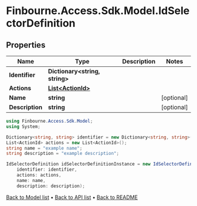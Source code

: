 # Finbourne.Access.Sdk.Model.IdSelectorDefinition

## Properties

Name | Type | Description | Notes
------------ | ------------- | ------------- | -------------
**Identifier** | **Dictionary&lt;string, string&gt;** |  | 
**Actions** | [**List&lt;ActionId&gt;**](ActionId.md) |  | 
**Name** | **string** |  | [optional] 
**Description** | **string** |  | [optional] 

```csharp
using Finbourne.Access.Sdk.Model;
using System;

Dictionary<string, string> identifier = new Dictionary<string, string>();
List<ActionId> actions = new List<ActionId>();
string name = "example name";
string description = "example description";

IdSelectorDefinition idSelectorDefinitionInstance = new IdSelectorDefinition(
    identifier: identifier,
    actions: actions,
    name: name,
    description: description);
```

[Back to Model list](../README.md#documentation-for-models) &#8226; [Back to API list](../README.md#documentation-for-api-endpoints) &#8226; [Back to README](../README.md)
